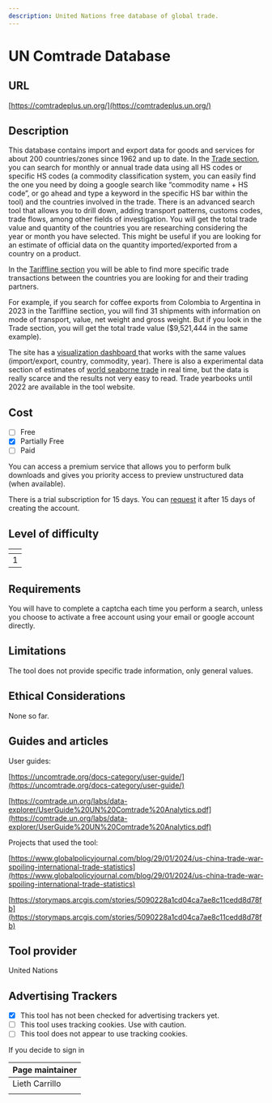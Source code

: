 ```yaml
---
description: United Nations free database of global trade.
---
```


# UN Comtrade Database

## URL

[https://comtradeplus.un.org/](https://comtradeplus.un.org/)

## Description

This database contains import and export data for goods and services for about 200 countries/zones since 1962 and up to date. In the [Trade section](https://comtradeplus.un.org/TradeFlow), you can search for monthly or annual trade data using all HS codes or specific HS codes (a commodity classification system, you can easily find the one you need by doing a google search like “commodity name + HS code”, or go ahead and type a keyword in the specific HS bar within the tool) and the countries involved in the trade. There is an advanced search tool that allows you to drill down, adding transport patterns, customs codes, trade flows, among other fields of investigation. You will get the total trade value and quantity of the countries you are researching considering the year or month you have selected. This might be useful if you are looking for an estimate of official data on the quantity imported/exported from a country on a product.

In the [Tariffline section](https://comtradeplus.un.org/Tariffline) you will be able to find more specific trade transactions between the countries you are looking for and their trading partners.

For example, if you search for coffee exports from Colombia to Argentina in 2023 in the Tariffline section, you will find 31 shipments with information on mode of transport, value, net weight and gross weight. But if you look in the Trade section, you will get the total trade value ($9,521,444 in the same example).

The site has a [visualization dashboard ](https://comtrade.un.org/labs/data-explorer/)that works with the same values (import/export, country, commodity, year). There is also a experimental data section of estimates of [world seaborne trade](https://comtradeplus.un.org/AISData) in real time, but the data is really scarce and the results not very easy to read. Trade yearbooks until 2022 are available in the tool website.

## Cost

* [ ] Free
* [x] Partially Free
* [ ] Paid

You can access a premium service that allows you to perform bulk downloads and gives you priority access to preview unstructured data (when available).&#x20;

There is a trial subscription for 15 days. You can [request](https://uncomtrade.org/docs/premium-trial-subscription/) it after 15 days of creating the account.

## Level of difficulty

<table><thead><tr><th data-type="rating" data-max="5"></th></tr></thead><tbody><tr><td>1</td></tr></tbody></table>

## Requirements

You will have to complete a captcha each time you perform a search, unless you choose to activate a free account using your email or google account directly.

## Limitations

The tool does not provide specific trade information, only general values.

## Ethical Considerations

None so far.

## Guides and articles

User guides:

[https://uncomtrade.org/docs-category/user-guide/](https://uncomtrade.org/docs-category/user-guide/)

[https://comtrade.un.org/labs/data-explorer/UserGuide%20UN%20Comtrade%20Analytics.pdf](https://comtrade.un.org/labs/data-explorer/UserGuide%20UN%20Comtrade%20Analytics.pdf)

Projects that used the tool:

[https://www.globalpolicyjournal.com/blog/29/01/2024/us-china-trade-war-spoiling-international-trade-statistics](https://www.globalpolicyjournal.com/blog/29/01/2024/us-china-trade-war-spoiling-international-trade-statistics)

[https://storymaps.arcgis.com/stories/5090228a1cd04ca7ae8c11cedd8d78fb](https://storymaps.arcgis.com/stories/5090228a1cd04ca7ae8c11cedd8d78fb)

## Tool provider

United Nations

## Advertising Trackers

* [x] This tool has not been checked for advertising trackers yet.
* [ ] This tool uses tracking cookies. Use with caution.
* [ ] This tool does not appear to use tracking cookies.

If you decide to sign in

| Page maintainer |
| --------------- |
| Lieth Carrillo  |
|                 |

